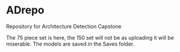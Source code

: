 # ADrepo
Repository for Architecture Detection Capstone

The 75 piece set is here, the 150 set will not be as uploading it will be miserable.
The models are saved in the Saves folder.
